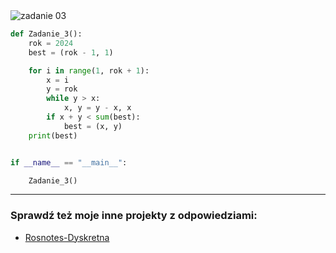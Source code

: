 <picture>
  <source srcset="../../srt/zbior_zadan/03.png" media="(prefers-color-scheme: light)">
  <source srcset="../../srt/zbior_zadan/black_03.png" media="(prefers-color-scheme: dark)">
  <img src="../../srt/zbior_zadan/black_03.png" alt="zadanie 03">
</picture>

```python
def Zadanie_3():
    rok = 2024
    best = (rok - 1, 1)

    for i in range(1, rok + 1):
        x = i
        y = rok
        while y > x:
            x, y = y - x, x
        if x + y < sum(best):
            best = (x, y)
    print(best)


if __name__ == "__main__":

    Zadanie_3()

```

---
### Sprawdź też moje inne projekty z odpowiedziami:
- [Rosnotes-Dyskretna](https://github.com/kamilGie/Rosnotes-Dyskretna)
